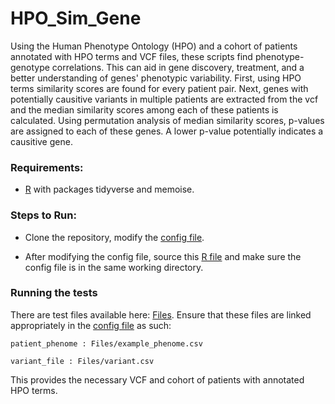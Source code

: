 # HPO_Sim_Gene

Using the Human Phenotype Ontology (HPO) and a cohort of patients annotated with HPO terms and VCF files, these scripts find phenotype-genotype correlations. This can aid in gene discovery, treatment, and a better understanding of genes' phenotypic variability.
First, using HPO terms similarity scores are found for every patient pair. Next, genes with potentially causitive variants in multiple patients are extracted from the vcf and the median similarity scores among each of these patients is calculated.  Using permutation analysis of median similarity scores, p-values are assigned to each of these genes. A lower p-value potentially indicates a causitive gene.

 ### Requirements:
  
 * [R](https://www.r-project.org/) with packages tidyverse and memoise.
                
 
 
 ### Steps to Run:

 * Clone the repository, modify the [config file](https://github.com/galerp/hpo_sim_gene/blob/master/input.yml).

 * After modifying the config file, source this [R file](https://github.com/galerp/hpo_sim_gene/blob/master/hpo_dee_sim.R) and make sure the config file is in the same working directory.
 
 
 ### Running the tests

There are test files available here: [Files](https://github.com/galerp/hpo_sim_gene/tree/master/Files). 
Ensure that these files are linked appropriately in the [config file](https://github.com/galerp/hpo_sim_gene/blob/master/input.yml) as such:
```
patient_phenome : Files/example_phenome.csv  

variant_file : Files/variant.csv  
```
This provides the necessary VCF and cohort of patients with annotated HPO terms.

